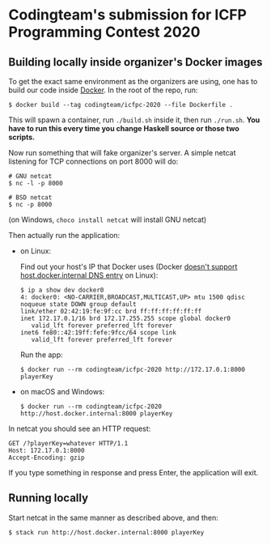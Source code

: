 # Codingteam's submission for ICFP Programming Contest 2020

## Building locally inside organizer's Docker images

To get the exact same environment as the organizers are using, one has to build
our code inside [Docker](https://www.docker.com/). In the root of the repo, run:

```console
$ docker build --tag codingteam/icfpc-2020 --file Dockerfile .
```

This will spawn a container, run `./build.sh` inside it, then run `./run.sh`.
**You have to run this every time you change Haskell source or those two
scripts.**

Now run something that will fake organizer's server. A simple netcat listening
for TCP connections on port 8000 will do:

```console
# GNU netcat
$ nc -l -p 8000

# BSD netcat
$ nc -p 8000
```

(on Windows, `choco install netcat` will install GNU netcat)

Then actually run the application:

* on Linux:

  Find out your host's IP that Docker uses (Docker [doesn't support
  host.docker.internal DNS
  entry](https://github.com/docker/for-linux/issues/264) on Linux):

  ```
  $ ip a show dev docker0
  4: docker0: <NO-CARRIER,BROADCAST,MULTICAST,UP> mtu 1500 qdisc noqueue state DOWN group default
  link/ether 02:42:19:fe:9f:cc brd ff:ff:ff:ff:ff:ff
  inet 172.17.0.1/16 brd 172.17.255.255 scope global docker0
     valid_lft forever preferred_lft forever
  inet6 fe80::42:19ff:fefe:9fcc/64 scope link
     valid_lft forever preferred_lft forever
  ```

  Run the app:

  ```
  $ docker run --rm codingteam/icfpc-2020 http://172.17.0.1:8000 playerKey
  ```

* on macOS and Windows:

  ```
  $ docker run --rm codingteam/icfpc-2020 http://host.docker.internal:8000 playerKey
  ```

In netcat you should see an HTTP request:

```
GET /?playerKey=whatever HTTP/1.1
Host: 172.17.0.1:8000
Accept-Encoding: gzip
```

If you type something in response and press Enter, the application will exit.

## Running locally

Start netcat in the same manner as described above, and then:

```console
$ stack run http://host.docker.internal:8000 playerKey
```
